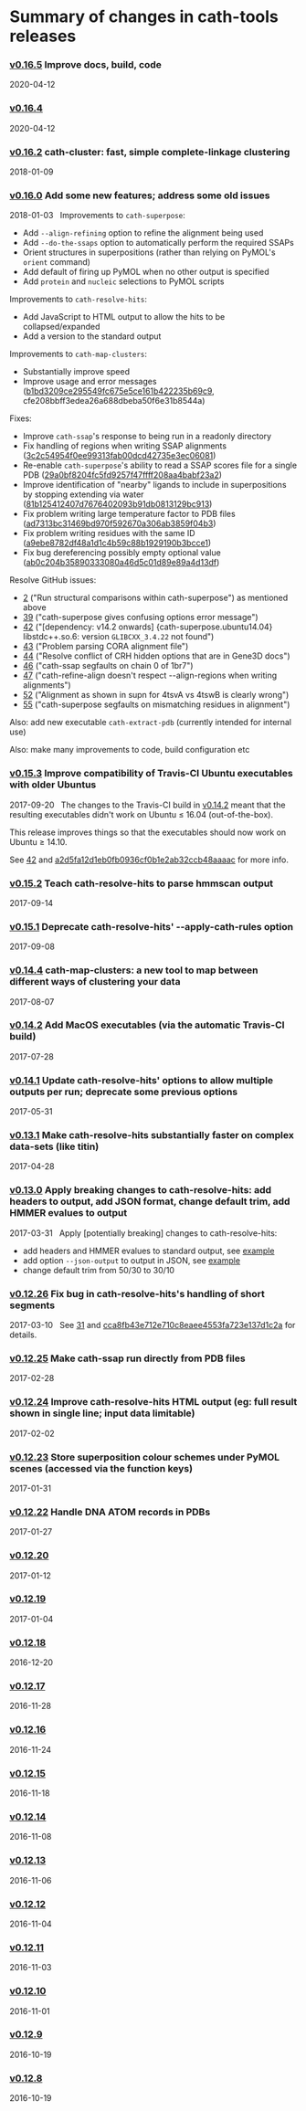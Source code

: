 # Summary of changes in cath-tools releases


### [v0.16.5](https://github.com/UCLOrengoGroup/cath-tools/releases/tag/v0.16.5) Improve docs, build, code

2020-04-12 &nbsp; 


### [v0.16.4](https://github.com/UCLOrengoGroup/cath-tools/releases/tag/v0.16.4) 

2020-04-12 &nbsp; 


### [v0.16.2](https://github.com/UCLOrengoGroup/cath-tools/releases/tag/v0.16.2) cath-cluster: fast, simple complete-linkage clustering

2018-01-09 &nbsp; 


### [v0.16.0](https://github.com/UCLOrengoGroup/cath-tools/releases/tag/v0.16.0) Add some new features; address some old issues

2018-01-03 &nbsp; Improvements to `cath-superpose`:
 * Add `--align-refining` option to refine the alignment being used
 * Add `--do-the-ssaps` option to automatically perform the required SSAPs
 * Orient structures in superpositions (rather than relying on PyMOL's `orient` command)
 * Add default of firing up PyMOL when no other output is specified
 * Add `protein` and `nucleic` selections to PyMOL scripts

Improvements to `cath-resolve-hits`:
 * Add JavaScript to HTML output to allow the hits to be collapsed/expanded
 * Add a version to the standard output
 
Improvements to `cath-map-clusters`:
 * Substantially improve speed
 * Improve usage and error messages ([b1bd3209ce295549fc675e5ce161b422235b69c9](https://github.com/UCLOrengoGroup/cath-tools/commit/b1bd3209ce295549fc675e5ce161b422235b69c9), cfe208bbff3edea26a688dbeba50f6e31b8544a)

Fixes:
 * Improve `cath-ssap`'s response to being run in a readonly directory
 * Fix handling of regions when writing SSAP alignments ([3c2c54954f0ee99313fab00dcd42735e3ec06081](https://github.com/UCLOrengoGroup/cath-tools/commit/3c2c54954f0ee99313fab00dcd42735e3ec06081))
 * Re-enable `cath-superpose`'s ability to read a SSAP scores file for a single PDB ([29a0bf8204fc5fd9257f47ffff208aa4babf23a2](https://github.com/UCLOrengoGroup/cath-tools/commit/29a0bf8204fc5fd9257f47ffff208aa4babf23a2))
 * Improve identification of "nearby" ligands to include in superpositions by stopping extending via water ([81b125412407d7676402093b91db0813129bc913](https://github.com/UCLOrengoGroup/cath-tools/commit/81b125412407d7676402093b91db0813129bc913))
 * Fix problem writing large temperature factor to PDB files ([ad7313bc31469bd970f592670a306ab3859f04b3](https://github.com/UCLOrengoGroup/cath-tools/commit/ad7313bc31469bd970f592670a306ab3859f04b3))
 * Fix problem writing residues with the same ID ([a9ebe8782df48a1d1c4b59c88b1929190b3bcce1](https://github.com/UCLOrengoGroup/cath-tools/commit/a9ebe8782df48a1d1c4b59c88b1929190b3bcce1))
 * Fix bug dereferencing possibly empty optional value ([ab0c204b35890333080a46d5c01d89e89a4d13df](https://github.com/UCLOrengoGroup/cath-tools/commit/ab0c204b35890333080a46d5c01d89e89a4d13df))

Resolve GitHub issues:
 * [2](https://github.com/UCLOrengoGroup/cath-tools/issues/2)  ("Run structural comparisons within cath-superpose") as mentioned above
 * [39](https://github.com/UCLOrengoGroup/cath-tools/issues/39) ("cath-superpose gives confusing options error message")
 * [42](https://github.com/UCLOrengoGroup/cath-tools/issues/42) ("[dependency: v14.2 onwards] {cath-superpose.ubuntu14.04} libstdc++.so.6: version `GLIBCXX_3.4.22` not found")
 * [43](https://github.com/UCLOrengoGroup/cath-tools/issues/43) ("Problem parsing CORA alignment file")
 * [44](https://github.com/UCLOrengoGroup/cath-tools/issues/44) ("Resolve conflict of CRH hidden options that are in Gene3D docs")
 * [46](https://github.com/UCLOrengoGroup/cath-tools/issues/46) ("cath-ssap segfaults on chain 0 of 1br7")
 * [47](https://github.com/UCLOrengoGroup/cath-tools/issues/47) ("cath-refine-align doesn't respect --align-regions when writing alignments")
 * [52](https://github.com/UCLOrengoGroup/cath-tools/issues/52) ("Alignment as shown in supn for 4tsvA vs 4tswB is clearly wrong")
 * [55](https://github.com/UCLOrengoGroup/cath-tools/issues/55) ("cath-superpose segfaults on mismatching residues in alignment")

Also: add new executable `cath-extract-pdb` (currently intended for internal use)

Also: make many improvements to code, build configuration etc


### [v0.15.3](https://github.com/UCLOrengoGroup/cath-tools/releases/tag/v0.15.3) Improve compatibility of Travis-CI Ubuntu executables with older Ubuntus

2017-09-20 &nbsp; The changes to the Travis-CI build in [v0.14.2](https://github.com/UCLOrengoGroup/cath-tools/releases/tag/v0.14.2) meant that the resulting executables didn't work on Ubuntu &le; 16.04 (out-of-the-box).

This release improves things so that the executables should now work on Ubuntu &ge; 14.10.

See [42](https://github.com/UCLOrengoGroup/cath-tools/issues/42) and [a2d5fa12d1eb0fb0936cf0b1e2ab32ccb48aaaac](https://github.com/UCLOrengoGroup/cath-tools/commit/a2d5fa12d1eb0fb0936cf0b1e2ab32ccb48aaaac) for more info.


### [v0.15.2](https://github.com/UCLOrengoGroup/cath-tools/releases/tag/v0.15.2) Teach cath-resolve-hits to parse hmmscan output

2017-09-14 &nbsp; 


### [v0.15.1](https://github.com/UCLOrengoGroup/cath-tools/releases/tag/v0.15.1) Deprecate cath-resolve-hits' --apply-cath-rules option

2017-09-08 &nbsp; 


### [v0.14.4](https://github.com/UCLOrengoGroup/cath-tools/releases/tag/v0.14.4) cath-map-clusters: a new tool to map between different ways of clustering your data

2017-08-07 &nbsp; 


### [v0.14.2](https://github.com/UCLOrengoGroup/cath-tools/releases/tag/v0.14.2) Add MacOS executables (via the automatic Travis-CI build)

2017-07-28 &nbsp; 


### [v0.14.1](https://github.com/UCLOrengoGroup/cath-tools/releases/tag/v0.14.1) Update cath-resolve-hits' options to allow multiple outputs per run; deprecate some previous options

2017-05-31 &nbsp; 


### [v0.13.1](https://github.com/UCLOrengoGroup/cath-tools/releases/tag/v0.13.1) Make cath-resolve-hits substantially faster on complex data-sets (like titin)

2017-04-28 &nbsp; 


### [v0.13.0](https://github.com/UCLOrengoGroup/cath-tools/releases/tag/v0.13.0) Apply breaking changes to cath-resolve-hits: add headers to output, add JSON format, change default trim, add HMMER evalues to output

2017-03-31 &nbsp; Apply [potentially breaking] changes to cath-resolve-hits:
 * add headers and HMMER evalues to standard output, see [example](https://github.com/UCLOrengoGroup/cath-tools/blob/master/build-test-data/resolve_hits/eg_hmmsearch_out.out)
 * add option `--json-output` to output in JSON, see [example](https://github.com/UCLOrengoGroup/cath-tools/blob/master/build-test-data/resolve_hits/eg_hmmsearch_out.json)
 * change default trim from 50/30 to 30/10


### [v0.12.26](https://github.com/UCLOrengoGroup/cath-tools/releases/tag/v0.12.26) Fix bug in cath-resolve-hits's handling of short segments

2017-03-10 &nbsp; See [31](https://github.com/UCLOrengoGroup/cath-tools/issues/31) and [cca8fb43e712e710c8eaee4553fa723e137d1c2a](https://github.com/UCLOrengoGroup/cath-tools/commit/cca8fb43e712e710c8eaee4553fa723e137d1c2a) for details.


### [v0.12.25](https://github.com/UCLOrengoGroup/cath-tools/releases/tag/v0.12.25) Make cath-ssap run directly from PDB files

2017-02-28 &nbsp; 


### [v0.12.24](https://github.com/UCLOrengoGroup/cath-tools/releases/tag/v0.12.24) Improve cath-resolve-hits HTML output (eg: full result shown in single line; input data limitable)

2017-02-02 &nbsp; 


### [v0.12.23](https://github.com/UCLOrengoGroup/cath-tools/releases/tag/v0.12.23) Store superposition colour schemes under PyMOL scenes (accessed via the function keys)

2017-01-31 &nbsp; 


### [v0.12.22](https://github.com/UCLOrengoGroup/cath-tools/releases/tag/v0.12.22) Handle DNA ATOM records in PDBs

2017-01-27 &nbsp; 


### [v0.12.20](https://github.com/UCLOrengoGroup/cath-tools/releases/tag/v0.12.20) 

2017-01-12 &nbsp; 


### [v0.12.19](https://github.com/UCLOrengoGroup/cath-tools/releases/tag/v0.12.19) 

2017-01-04 &nbsp; 


### [v0.12.18](https://github.com/UCLOrengoGroup/cath-tools/releases/tag/v0.12.18) 

2016-12-20 &nbsp; 


### [v0.12.17](https://github.com/UCLOrengoGroup/cath-tools/releases/tag/v0.12.17) 

2016-11-28 &nbsp; 


### [v0.12.16](https://github.com/UCLOrengoGroup/cath-tools/releases/tag/v0.12.16) 

2016-11-24 &nbsp; 


### [v0.12.15](https://github.com/UCLOrengoGroup/cath-tools/releases/tag/v0.12.15) 

2016-11-18 &nbsp; 


### [v0.12.14](https://github.com/UCLOrengoGroup/cath-tools/releases/tag/v0.12.14) 

2016-11-08 &nbsp; 


### [v0.12.13](https://github.com/UCLOrengoGroup/cath-tools/releases/tag/v0.12.13) 

2016-11-06 &nbsp; 


### [v0.12.12](https://github.com/UCLOrengoGroup/cath-tools/releases/tag/v0.12.12) 

2016-11-04 &nbsp; 


### [v0.12.11](https://github.com/UCLOrengoGroup/cath-tools/releases/tag/v0.12.11) 

2016-11-03 &nbsp; 


### [v0.12.10](https://github.com/UCLOrengoGroup/cath-tools/releases/tag/v0.12.10) 

2016-11-01 &nbsp; 


### [v0.12.9](https://github.com/UCLOrengoGroup/cath-tools/releases/tag/v0.12.9) 

2016-10-19 &nbsp; 


### [v0.12.8](https://github.com/UCLOrengoGroup/cath-tools/releases/tag/v0.12.8) 

2016-10-19 &nbsp; 

